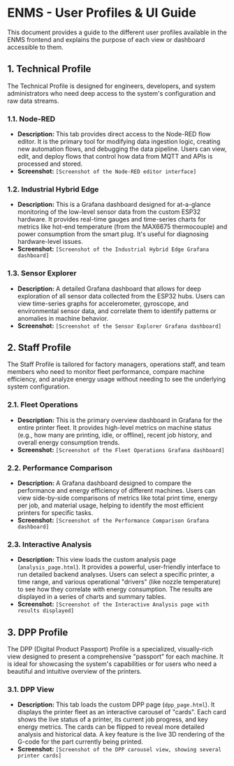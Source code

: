 # ENMS - User Profiles & UI Guide

This document provides a guide to the different user profiles available in the ENMS frontend and explains the purpose of each view or dashboard accessible to them.

## 1. Technical Profile

The Technical Profile is designed for engineers, developers, and system administrators who need deep access to the system's configuration and raw data streams.

### 1.1. Node-RED

*   **Description:** This tab provides direct access to the Node-RED flow editor. It is the primary tool for modifying data ingestion logic, creating new automation flows, and debugging the data pipeline. Users can view, edit, and deploy flows that control how data from MQTT and APIs is processed and stored.
*   **Screenshot:**
    `[Screenshot of the Node-RED editor interface]`

### 1.2. Industrial Hybrid Edge

*   **Description:** This is a Grafana dashboard designed for at-a-glance monitoring of the low-level sensor data from the custom ESP32 hardware. It provides real-time gauges and time-series charts for metrics like hot-end temperature (from the MAX6675 thermocouple) and power consumption from the smart plug. It's useful for diagnosing hardware-level issues.
*   **Screenshot:**
    `[Screenshot of the Industrial Hybrid Edge Grafana dashboard]`

### 1.3. Sensor Explorer

*   **Description:** A detailed Grafana dashboard that allows for deep exploration of all sensor data collected from the ESP32 hubs. Users can view time-series graphs for accelerometer, gyroscope, and environmental sensor data, and correlate them to identify patterns or anomalies in machine behavior.
*   **Screenshot:**
    `[Screenshot of the Sensor Explorer Grafana dashboard]`

## 2. Staff Profile

The Staff Profile is tailored for factory managers, operations staff, and team members who need to monitor fleet performance, compare machine efficiency, and analyze energy usage without needing to see the underlying system configuration.

### 2.1. Fleet Operations

*   **Description:** This is the primary overview dashboard in Grafana for the entire printer fleet. It provides high-level metrics on machine status (e.g., how many are printing, idle, or offline), recent job history, and overall energy consumption trends.
*   **Screenshot:**
    `[Screenshot of the Fleet Operations Grafana dashboard]`

### 2.2. Performance Comparison

*   **Description:** A Grafana dashboard designed to compare the performance and energy efficiency of different machines. Users can view side-by-side comparisons of metrics like total print time, energy per job, and material usage, helping to identify the most efficient printers for specific tasks.
*   **Screenshot:**
    `[Screenshot of the Performance Comparison Grafana dashboard]`

### 2.3. Interactive Analysis

*   **Description:** This view loads the custom analysis page (`analysis_page.html`). It provides a powerful, user-friendly interface to run detailed backend analyses. Users can select a specific printer, a time range, and various operational "drivers" (like nozzle temperature) to see how they correlate with energy consumption. The results are displayed in a series of charts and summary tables.
*   **Screenshot:**
    `[Screenshot of the Interactive Analysis page with results displayed]`

## 3. DPP Profile

The DPP (Digital Product Passport) Profile is a specialized, visually-rich view designed to present a comprehensive "passport" for each machine. It is ideal for showcasing the system's capabilities or for users who need a beautiful and intuitive overview of the printers.

### 3.1. DPP View

*   **Description:** This tab loads the custom DPP page (`dpp_page.html`). It displays the printer fleet as an interactive carousel of "cards". Each card shows the live status of a printer, its current job progress, and key energy metrics. The cards can be flipped to reveal more detailed analysis and historical data. A key feature is the live 3D rendering of the G-code for the part currently being printed.
*   **Screenshot:**
    `[Screenshot of the DPP carousel view, showing several printer cards]`
